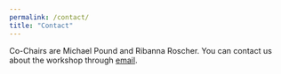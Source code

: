 ```yaml
---
permalink: /contact/
title: "Contact"
---
```


Co-Chairs are Michael Pound and Ribanna Roscher. You can contact us about the workshop through <a href="mailto:cvppp2021@gmail.com" rel="nofollow noopener noreferrer">email</a>.

